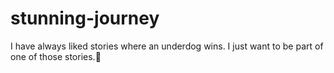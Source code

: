 # stunning-journey
I have always liked stories where an underdog wins. I just want to be part of one of those stories.🌟
